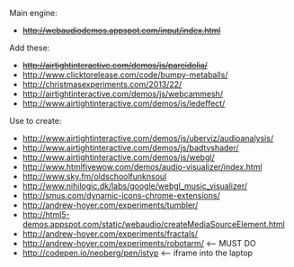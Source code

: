 Main engine:

- ~~http://webaudiodemos.appspot.com/input/index.html~~

Add these:

- ~~http://airtightinteractive.com/demos/js/pareidolia/~~
- http://www.clicktorelease.com/code/bumpy-metaballs/
- http://christmasexperiments.com/2013/22/
- http://airtightinteractive.com/demos/js/webcammesh/
- http://www.airtightinteractive.com/demos/js/ledeffect/

Use to create:

- http://www.airtightinteractive.com/demos/js/uberviz/audioanalysis/
- http://www.airtightinteractive.com/demos/js/badtvshader/
- http://www.airtightinteractive.com/demos/js/webgl/
- http://www.htmlfivewow.com/demos/audio-visualizer/index.html
- http://www.sky.fm/oldschoolfunknsoul
- http://www.nihilogic.dk/labs/google/webgl_music_visualizer/
- http://smus.com/dynamic-icons-chrome-extensions/
- http://andrew-hoyer.com/experiments/tumbler/
- http://html5-demos.appspot.com/static/webaudio/createMediaSourceElement.html
- http://andrew-hoyer.com/experiments/fractals/
- http://andrew-hoyer.com/experiments/robotarm/ <-- MUST DO
- http://codepen.io/neoberg/pen/istyp <-- iframe into the laptop
